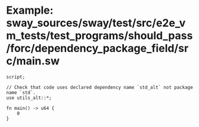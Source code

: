 # Example: sway_sources/sway/test/src/e2e_vm_tests/test_programs/should_pass/forc/dependency_package_field/src/main.sw

```sway
script;

// Check that code uses declared dependency name `std_alt` not package name `std`.
use utils_alt::*;

fn main() -> u64 {
    0
}

```
